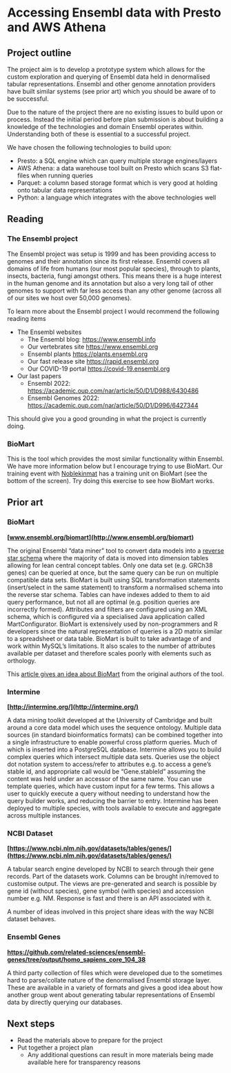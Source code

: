 # Accessing Ensembl data with Presto and AWS Athena

## Project outline
The project aim is to develop a prototype system which allows for the custom exploration and querying of Ensembl data held in denormalised tabular representations. Ensembl and other genome annotation providers have built similar systems (see prior art) which you should be aware of to be successful.

Due to the nature of the project there are no existing issues to build upon or process. Instead the initial period before plan submission is about building a knowledge of the technologies and domain Ensembl operates within. Understanding both of these is essential to a successful project.

We have chosen the following technologies to build upon:

 - Presto: a SQL engine which can query multiple storage engines/layers
 - AWS Athena: a data warehouse tool built on Presto which scans S3 flat-files when running queries
 - Parquet: a column based storage format which is very good at holding onto tabular data representations
 - Python: a language which integrates with the above technologies well

## Reading
### The Ensembl project
The Ensembl project was setup is 1999 and has been providing access to genomes and their annotation since its first release. Ensembl covers all domains of life from humans (our most popular species), through to plants, insects, bacteria, fungi amongst others. This means there is a huge interest in the human genome and its annotation but also a very long tail of other genomes to support  with far less access than any other genome (across all of our sites we host over 50,000 genomes).

To learn more about the Ensembl project I would recommend the following reading items

- The Ensembl websites 
	- The Ensembl blog: https://www.ensembl.info
	- Our vertebrates site https://www.ensembl.org
	- Ensembl plants https://plants.ensembl.org
	- Our fast release site https://rapid.ensembl.org
	- Our COVID-19 portal https://covid-19.ensembl.org
- Our last papers
	- Ensembl 2022: https://academic.oup.com/nar/article/50/D1/D988/6430486
	- Ensembl Genomes 2022: https://academic.oup.com/nar/article/50/D1/D996/6427344

This should give you a good grounding in what the project is currently doing.

### BioMart

This is the tool which provides the most similar functionality within Ensembl. We have more information below but I encourage trying to use BioMart. Our training event with [Noblekinmat](https://training.ensembl.org/events/2022/2022-02-24-Noblekinmat) has a training unit on BioMart (see the bottom of the screen). Try doing this exercise to see how BioMart works.

## Prior art

### BioMart

**[www.ensembl.org/biomart](http://www.ensembl.org/biomart)**

The original Ensembl “data miner” tool to convert data models into a [reverse star schema](https://en.wikipedia.org/wiki/Reverse_star_schema) where the majority of data is moved into dimension tables allowing for lean central concept tables. Only one data set (e.g. GRCh38 genes) can be queried at once, but the same query can be run on multiple compatible data sets. BioMart is built using SQL transformation statements (insert/select in the same statement) to transform a normalised schema into the reverse star schema. Tables can have indexes added to them to aid query performance, but not all are optimal (e.g. position queries are incorrectly formed). Attributes and filters are configured using an XML schema, which is configured via a specialised Java application called MartConfigurator. BioMart is extensively used by non-programmers and R developers since the natural representation of queries is a 2D matrix similar to a spreadsheet or data table. BioMart is built to take advantage of and work within MySQL’s limitations. It also scales to the number of attributes available per dataset and therefore scales poorly with elements such as orthology.

This [article gives an idea about BioMart](https://bmcgenomics.biomedcentral.com/articles/10.1186/1471-2164-10-22) from the original authors of the tool.

### Intermine

**[http://intermine.org/](http://intermine.org/)**

A data mining toolkit developed at the University of Cambridge and built around a core data model which uses the sequence ontology. Multiple data sources (in standard bioinformatics formats) can be combined together into a single infrastructure to enable powerful cross platform queries. Much of which is inserted into a PostgreSQL database. Intermine allows you to build complex queries which intersect multiple data sets. Queries use the object dot notation system to access/refer to attributes e.g. to access a gene’s stable id, and appropriate call would be “Gene.stableId” assuming the content was held under an accessor of the same name. You can use template queries, which have custom input for a few terms. This allows a user to quickly execute a query without needing to understand how the query builder works, and reducing the barrier to entry. Intermine has been deployed to multiple species, with tools available to execute and aggregate across multiple instances.

### NCBI Dataset

**[https://www.ncbi.nlm.nih.gov/datasets/tables/genes/](https://www.ncbi.nlm.nih.gov/datasets/tables/genes/)**

A tabular search engine developed by NCBI to search through their gene records. Part of the datasets work. Columns can be brought in/removed to customise output. The views are pre-generated and search is possible by gene id (without species), gene symbol (with species) and accession number e.g. NM. Response is fast and there is an API associated with it.

A number of ideas involved in this project share ideas with the way NCBI dataset behaves.

### Ensembl Genes

**https://github.com/related-sciences/ensembl-genes/tree/output/homo_sapiens_core_104_38**

A third party collection of files which were developed due to the sometimes hard to parse/collate nature of the denormalised Ensembl storage layer. These are available in a variety of formats and gives a good idea about how another group went about generating tabular representations of Ensembl data by directly querying our databases.

## Next steps

- Read the materials above to prepare for the project
- Put together a project plan
	- Any additional questions can result in more materials being made available here for transparency reasons
